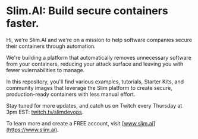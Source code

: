# Slim.AI: Build secure containers faster. 
Hi, we're Slim.AI and we're on a mission to help software companies secure their containers through automation. 

We're building a platform that automatically removes unnecessary software from your containers, reducing your attack surface and leaving you with fewer vulernabilities to manage. 

In this repository, you'll find various examples, tutorials, Starter Kits, and community images that leverage the Slim platform to create secure, production-ready containers with less manual effort. 

Stay tuned for more updates, and catch us on Twitch every Thursday at 3pm EST: [twitch.tv/slimdevops](twitch.tv/slimdevops). 

To learn more and create a FREE account, visit [www.slim.ai](https://www.slim.ai). 
